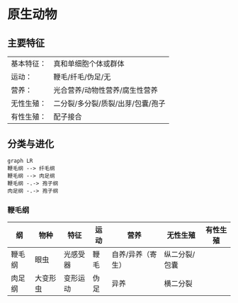 # 原生动物

## 主要特征

|||
|-|-|
|基本特征：|真和单细胞个体或群体|
|运动：|鞭毛/纤毛/伪足/无|
|营养：|光合营养/动物性营养/腐生性营养|
|无性生殖：|二分裂/多分裂/质裂/出芽/包囊/孢子|
|有性生殖：|配子接合|

## 分类与进化

```mermaid
graph LR
鞭毛纲 --> 纤毛纲
鞭毛纲 --> 肉足纲
鞭毛纲 -.-> 孢子纲
肉足纲 -.-> 孢子纲
```

### 鞭毛纲

|纲|物种|特征|运动|营养|无性生殖|有性生殖|
|-|-|-|-|-|-|-|
|鞭毛纲|眼虫|光感受器|鞭毛|自养/异养（寄生）|纵二分裂/包囊||
|肉足纲|大变形虫|变形运动|伪足|异养|横二分裂||
